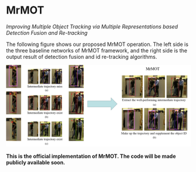# MrMOT
*Improving Multiple Object Tracking via Multiple Representations based Detection Fusion and Re-tracking*

The following figure shows our proposed MrMOT operation. The left side is the three baseline networks of MrMOT framework, and the right side is the output result of detection fusion and id re-tracking algorithms.

![Demo](https://github.com/Vio1etovo/MrMOT/blob/main/Demo.png?raw=true)



**This is the official implementation of MrMOT. The code will be made publicly available soon.**
